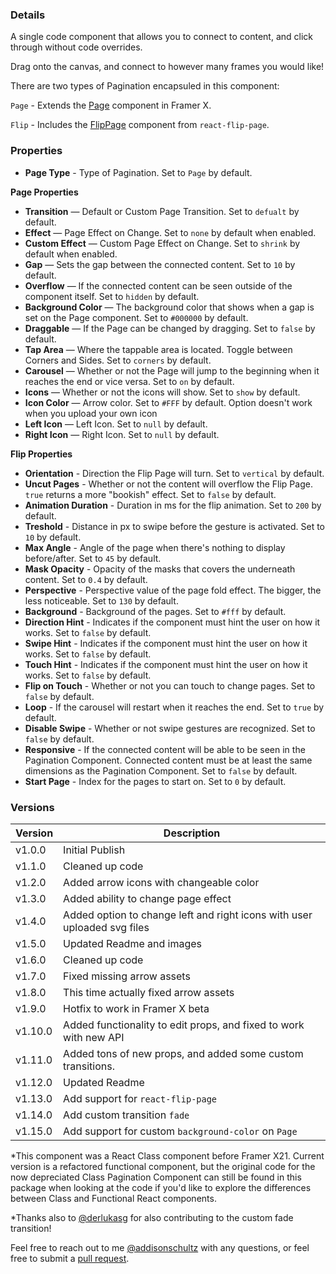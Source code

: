 ### Details

A single code component that allows you to connect to content, and click through without code overrides.

Drag onto the canvas, and connect to however many frames you would like!

There are two types of Pagination encapsuled in this component:

`Page` - Extends the [Page](https://www.framer.com/api/page/) component in Framer X.

`Flip` - Includes the [FlipPage](https://www.npmjs.com/package/react-flip-page) component from `react-flip-page`.

### Properties

- **Page Type** - Type of Pagination. Set to `Page` by default.

**Page Properties**

- **Transition** — Default or Custom Page Transition. Set to `defualt` by default.
- **Effect** — Page Effect on Change. Set to `none` by default when enabled.
- **Custom Effect** — Custom Page Effect on Change. Set to `shrink` by default when enabled.
- **Gap** — Sets the gap between the connected content. Set to `10` by default.
- **Overflow** — If the connected content can be seen outside of the component itself. Set to `hidden` by default.
- **Background Color** — The background color that shows when a gap is set on the Page component. Set to `#000000` by default.
- **Draggable** — If the Page can be changed by dragging. Set to `false` by default.
- **Tap Area** — Where the tappable area is located. Toggle between Corners and Sides. Set to `corners` by default.
- **Carousel** — Whether or not the Page will jump to the beginning when it reaches the end or vice versa. Set to `on` by default.
- **Icons** — Whether or not the icons will show. Set to `show` by default.
- **Icon Color** — Arrow color. Set to `#FFF` by default. Option doesn't work when you upload your own icon
- **Left Icon** — Left Icon. Set to `null` by default.
- **Right Icon** — Right Icon. Set to `null` by default.

**Flip Properties**

- **Orientation** - Direction the Flip Page will turn. Set to `vertical` by default.
- **Uncut Pages** - Whether or not the content will overflow the Flip Page. `true` returns a more "bookish" effect. Set to `false` by default.
- **Animation Duration** - Duration in ms for the flip animation. Set to `200` by default.
- **Treshold** - Distance in px to swipe before the gesture is activated. Set to `10` by default.
- **Max Angle** - Angle of the page when there's nothing to display before/after. Set to `45` by default.
- **Mask Opacity** - Opacity of the masks that covers the underneath content. Set to `0.4` by default.
- **Perspective** - Perspective value of the page fold effect. The bigger, the less noticeable. Set to `130` by default.
- **Background** - Background of the pages. Set to `#fff` by default.
- **Direction Hint** - Indicates if the component must hint the user on how it works. Set to `false` by default.
- **Swipe Hint** - Indicates if the component must hint the user on how it works. Set to `false` by default.
- **Touch Hint** - Indicates if the component must hint the user on how it works. Set to `false` by default.
- **Flip on Touch** - Whether or not you can touch to change pages. Set to `false` by default.
- **Loop** - If the carousel will restart when it reaches the end. Set to `true` by default.
- **Disable Swipe** - Whether or not swipe gestures are recognized. Set to `false` by default.
- **Responsive** - If the connected content will be able to be seen in the Pagination Component. Connected content must be at least the same dimensions as the Pagination Component. Set to `false` by default.
- **Start Page** - Index for the pages to start on. Set to `0` by default.

### Versions

| Version | Description                                                              |
| ------- | ------------------------------------------------------------------------ |
| v1.0.0  | Initial Publish                                                          |
| v1.1.0  | Cleaned up code                                                          |
| v1.2.0  | Added arrow icons with changeable color                                  |
| v1.3.0  | Added ability to change page effect                                      |
| v1.4.0  | Added option to change left and right icons with user uploaded svg files |
| v1.5.0  | Updated Readme and images                                                |
| v1.6.0  | Cleaned up code                                                          |
| v1.7.0  | Fixed missing arrow assets                                               |
| v1.8.0  | This time actually fixed arrow assets                                    |
| v1.9.0  | Hotfix to work in Framer X beta                                          |
| v1.10.0 | Added functionality to edit props, and fixed to work with new API        |
| v1.11.0 | Added tons of new props, and added some custom transitions.              |
| v1.12.0 | Updated Readme                                                           |
| v1.13.0 | Add support for `react-flip-page`                                        |
| v1.14.0 | Add custom transition `fade`                                             |
| v1.15.0 | Add support for custom `background-color` on `Page`                      |

\*This component was a React Class component before Framer X21. Current version is a refactored functional component, but the original code for the now depreciated Class Pagination Component can still be found in this package when looking at the code if you'd like to explore the differences between Class and Functional React components.

\*Thanks also to [@derlukasg](https://twitter.com/derlukasg) for also contributing to the custom fade transition!

Feel free to reach out to me [@addisonschultz](https://twitter.com/AddisonSchultz) with any questions, or feel free to submit a [pull request](https://github.com/addisonschultz/pagination).
